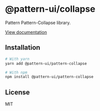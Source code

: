 # @pattern-ui/collapse

Pattern Pattern-Collapse library.

[View documentation](https://pattern.icu/)

## Installation

```sh
# With yarn
yarn add @pattern-ui/pattern-collapse

# With npm
npm install @pattern-ui/pattern-collapse
```

## License

MIT
